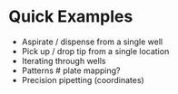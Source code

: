 # Quick Examples
  - Aspirate / dispense from a single well
  - Pick up / drop tip from a single location
  - Iterating through wells
  - Patterns # plate mapping?
  - Precision pipetting (coordinates)